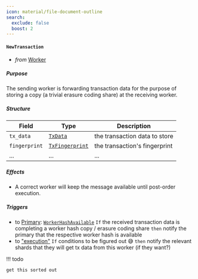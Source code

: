 ```yaml
---
icon: material/file-document-outline
search:
  exclude: false
  boost: 2
---
```


#### `NewTransaction`

- _from_ [Worker](#Worker)

##### Purpose

The sending worker is forwarding transaction data for
the purpose of storing a copy (a trivial erasure coding share)
at the receiving worker.

##### Structure

| Field           | Type                    | Description                    |
| -----           | ----                    | -----------                    |
| `tx_data`       | [`TxData`](#TxData)     | the transaction data to store  |
| `fingerprint`   | [`TxFingerprint`]()     | the transaction's fingerprint  |
| ...             | ...                     | ...                            |

##### Effects

- A correct worker will keep the message available until post-order execution.

##### Triggers

- to [Primary](#Primary): [`WorkerHashAvailable`](#WorkerHashAvailable)
  `If` the received transaction data is completing a worker hash copy / erasure coding share
  `then` notify the primary that the respective worker hash is available
- to ["execution"](#execution)
  `If` conditions to be figured out 😅
  `then` notify the relevant shards that they will get tx data from this worker (if they want?)

!!! todo

    get this sorted out